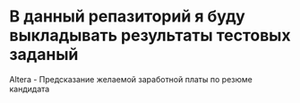 # В данный репазиторий я буду выкладывать результаты тестовых заданый 

Altera - Предсказание желаемой заработной платы по резюме кандидата
